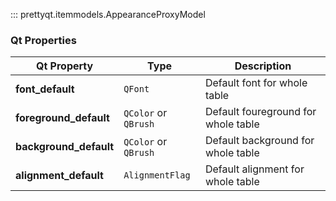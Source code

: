 ::: prettyqt.itemmodels.AppearanceProxyModel

### Qt Properties

| Qt Property            | Type                 | Description                         |
| -----------------------|----------------------|-------------------------------------|
| **font_default**       | `QFont`              | Default font for whole table        |
| **foreground_default** | `QColor` or `QBrush` | Default foureground for whole table |
| **background_default** | `QColor` or `QBrush` | Default background for whole table  |
| **alignment_default**  | `AlignmentFlag`      | Default alignment for whole table   |
